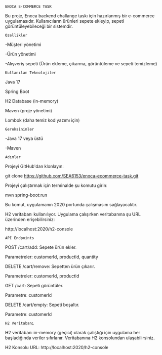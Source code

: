     ENOCA E-COMMERCE TASK

Bu proje, Enoca backend challange taskı için hazırlanmış bir e-commerce uygulamasıdır. Kullanıcıların ürünleri sepete ekleyip, sepeti görüntüleyebileceği bir sistemdir.



    Özellikler

-Müşteri yönetimi

-Ürün yönetimi

-Alışveriş sepeti (Ürün ekleme, çıkarma, görüntüleme ve sepeti temizleme)



    Kullanılan Teknolojiler

Java 17

Spring Boot

H2 Database (in-memory)

Maven (proje yönetimi)

Lombok (daha temiz kod yazımı için)




    Gereksinimler

-Java 17 veya üstü

-Maven




    Adımlar

Projeyi GitHub'dan klonlayın:

git clone https://github.com/SEA6153/enoca-ecommerce-task.git

Projeyi çalıştırmak için terminalde şu komutu girin:

mvn spring-boot:run

Bu komut, uygulamanın 2020 portunda çalışmasını sağlayacaktır.

H2 veritabanı kullanılıyor. Uygulama çalışırken veritabanına şu URL üzerinden erişebilirsiniz:

http://localhost:2020/h2-console



    API Endpoints

POST /cart/add: Sepete ürün ekler.

Parametreler: customerId, productId, quantity

DELETE /cart/remove: Sepetten ürün çıkarır.

Parametreler: customerId, productId

GET /cart: Sepeti görüntüler.

Parametre: customerId

DELETE /cart/empty: Sepeti boşaltır.

Parametre: customerId



    H2 Veritabanı  

H2 veritabanı in-memory (geçici) olarak çalıştığı için uygulama her başladığında veriler sıfırlanır. Veritabanına H2 konsolundan ulaşabilirsiniz.

H2 Konsolu URL: http://localhost:2020/h2-console
